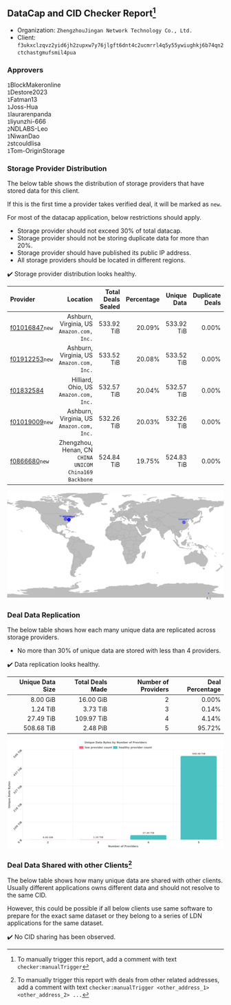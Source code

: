 ## DataCap and CID Checker Report[^1]
 - Organization: `ZhengzhouJingan Network Technology Co., Ltd.`
 - Client: `f3ukxclzqvz2yid6jh2zupxw7y76jlgft6dnt4c2ucmrrl4q5y55ywiughkj6b74qn2ctchastgmufsmil4pua`
### Approvers
`1`BlockMakeronline<br/>`1`Destore2023<br/>`1`Fatman13<br/>`1`Joss-Hua<br/>`1`laurarenpanda<br/>`1`liyunzhi-666<br/>`2`NDLABS-Leo<br/>`1`NiwanDao<br/>`2`stcouldlisa<br/>`1`Tom-OriginStorage


### Storage Provider Distribution
The below table shows the distribution of storage providers that have stored data for this client.

If this is the first time a provider takes verified deal, it will be marked as `new`.

For most of the datacap application, below restrictions should apply.
 - Storage provider should not exceed 30% of total datacap.
 - Storage provider should not be storing duplicate data for more than 20%.
 - Storage provider should have published its public IP address.
 - All storage providers should be located in different regions.

✔️ Storage provider distribution looks healthy.

| Provider                                                    |                                                  Location | Total Deals Sealed | Percentage | Unique Data | Duplicate Deals |
| :---------------------------------------------------------- | --------------------------------------------------------: | -----------------: | ---------: | ----------: | --------------: |
| [f01016847](https://filfox.info/en/address/f01016847)`new`  |              Ashburn, Virginia, US<br/>`Amazon.com, Inc.` |         533.92 TiB |     20.09% |  533.92 TiB |           0.00% |
| [f01912253](https://filfox.info/en/address/f01912253)`new`  |              Ashburn, Virginia, US<br/>`Amazon.com, Inc.` |         533.52 TiB |     20.08% |  533.52 TiB |           0.00% |
| [f01832584](https://filfox.info/en/address/f01832584)       |                 Hilliard, Ohio, US<br/>`Amazon.com, Inc.` |         532.57 TiB |     20.04% |  532.57 TiB |           0.00% |
| [f01019009](https://filfox.info/en/address/f01019009)`new`  |              Ashburn, Virginia, US<br/>`Amazon.com, Inc.` |         532.26 TiB |     20.03% |  532.26 TiB |           0.00% |
| [f0866680](https://filfox.info/en/address/f0866680)`new`    | Zhengzhou, Henan, CN<br/>`CHINA UNICOM China169 Backbone` |         524.84 TiB |     19.75% |  524.83 TiB |           0.00% |

<img src="https://raw.githubusercontent.com/data-preservation-programs/filplus-checker-assets/main/filecoin-project/filecoin-plus-large-datasets/issues/1679/1699232506958.png"/>

### Deal Data Replication
The below table shows how each many unique data are replicated across storage providers.

- No more than 30% of unique data are stored with less than 4 providers.

✔️ Data replication looks healthy.

| Unique Data Size | Total Deals Made | Number of Providers | Deal Percentage |
| ---------------: | ---------------: | ------------------: | --------------: |
|         8.00 GiB |        16.00 GiB |                   2 |           0.00% |
|         1.24 TiB |         3.73 TiB |                   3 |           0.14% |
|        27.49 TiB |       109.97 TiB |                   4 |           4.14% |
|       508.68 TiB |         2.48 PiB |                   5 |          95.72% |

<img src="https://raw.githubusercontent.com/data-preservation-programs/filplus-checker-assets/main/filecoin-project/filecoin-plus-large-datasets/issues/1679/1699232508096.png"/>

### Deal Data Shared with other Clients[^3]
The below table shows how many unique data are shared with other clients.
Usually different applications owns different data and should not resolve to the same CID.

However, this could be possible if all below clients use same software to prepare for the exact same dataset or they belong to a series of LDN applications for the same dataset.

✔️ No CID sharing has been observed.

[^1]: To manually trigger this report, add a comment with text `checker:manualTrigger`

[^2]: Deals from those addresses are combined into this report as they are specified with `checker:manualTrigger`

[^3]: To manually trigger this report with deals from other related addresses, add a comment with text `checker:manualTrigger <other_address_1> <other_address_2> ...`
